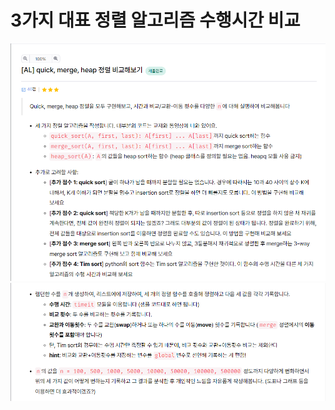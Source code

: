# 3가지 대표 정렬 알고리즘 수행시간 비교

<img src="img/img_1.png" width="800">
<img src="img/img_2.png" width="800">
